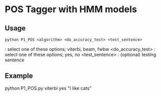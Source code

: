 
# POS Tagger with HMM models

## Usage 

`````
python P1_POS <algorithm> <do_accuracy_test> <test_sentence>
`````

<algorithm>        : select one of these options; viterbi, beam, fwbw
<do_accuracy_test>    : select one of these options; yes, no
<test_sentence>    : (optional) testing sentence

## Example
python P1_POS.py viterbi yes "I like cats"
